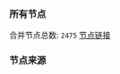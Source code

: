 ### 所有节点
合并节点总数: `2475`
[节点链接](https://raw.githubusercontent.com/rzhy1/11/master/sub/sub_merge_base64.txt)

### 节点来源